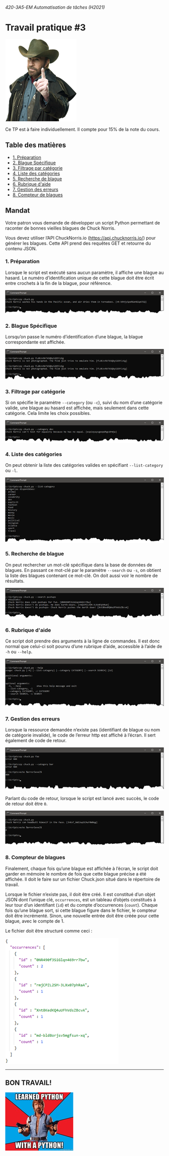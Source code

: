 *420-3A5-EM Automatisation de tâches (H2021)*
# Travail pratique #3 <!-- omit in toc --> 

![](.assets/Chuck1.png "Chuck")

Ce TP est à faire individuellement. Il compte pour 15% de la note du cours.


## Table des matières <!-- omit in toc --> 
- [1. Préparation](#1-préparation)
- [2. Blague Spécifique](#2-blague-spécifique)
- [3. Filtrage par catégorie](#3-filtrage-par-catégorie)
- [4. Liste des catégories](#4-liste-des-catégories)
- [5. Recherche de blague](#5-recherche-de-blague)
- [6. Rubrique d'aide](#6-rubrique-daide)
- [7. Gestion des erreurs](#7-gestion-des-erreurs)
- [8. Compteur de blagues](#8-compteur-de-blagues)


## Mandat <!-- omit in toc --> 

Votre patron vous demande de développer un script Python permettant de raconter de bonnes vieilles blagues de Chuck Norris.

Vous devez utiliser l’API ChuckNorris.io (https://api.chucknorris.io/) pour générer les blagues. Cette API prend des requêtes GET et retourne du contenu JSON.


### 1. Préparation

Lorsque le script est exécuté sans aucun paramètre, il affiche une blague au hasard. Le numéro d’identification unique de cette blague doit être écrit entre crochets à la fin de la blague, pour référence.

![](.assets/TP3-1.png "Usage par défaut")


### 2. Blague Spécifique

Lorsqu’on passe le numéro d’identification d’une blague, la blague correspondante est affichée.

![](.assets/TP3-2.png "Blague spécifique")


### 3. Filtrage par catégorie

Si on spécifie le paramètre `--category` (ou `-c`), suivi du nom d’une catégorie valide, une blague au hasard est affichée, mais seulement dans cette catégorie. Cela limite les choix possibles.

![](.assets/TP3-3.png "Filtrage par catégorie")


### 4. Liste des catégories

On peut obtenir la liste des catégories valides en spécifiant `--list-category` ou `-l`.

![](.assets/TP3-4.png "Liste des catégories")


### 5. Recherche de blague

On peut rechercher un mot-clé spécifique dans la base de données de blagues. En passant ce mot-clé par le paramètre `--search` ou `-s`, on obtient la liste des blagues contenant ce mot-clé. On doit aussi voir le nombre de résultats.

![](.assets/TP3-5.png "Recherche de blague")


### 6. Rubrique d'aide

Ce script doit prendre des arguments à la ligne de commandes. Il est donc normal que celui-ci soit pourvu d’une rubrique d’aide, accessible à l’aide de `-h` ou `--help`.

![](.assets/TP3-6.png "Rubrique d'aide")


### 7. Gestion des erreurs

Lorsque la ressource demandée n’existe pas (identifiant de blague ou nom de catégorie invalide), le code de l’erreur http est affiché à l’écran. Il sert également de code de retour.

![](.assets/TP3-7a.png "Erreur")

Parlant du code de retour, lorsque le script est lancé avec succès, le code de retour doit être `0`.

![](.assets/TP3-7b.png "Succès")


### 8. Compteur de blagues

Finalement, chaque fois qu’une blague est affichée à l’écran, le script doit garder en mémoire le nombre de fois que cette blague précise a été affichée. Il doit le faire sur un fichier Chuck.json situé dans le répertoire de travail.

Lorsque le fichier n’existe pas, il doit être créé. Il est constitué d’un objet JSON dont l’unique clé, `occurrences`, est un tableau d’objets constitués à leur tour d’un identifiant (`id`) et du compte d’occurrences (`count`). Chaque fois qu’une blague sort, si cette blague figure dans le fichier, le compteur doit être incrémenté. Sinon, une nouvelle entrée doit être créée pour cette blague, avec le compte de 1.

Le fichier doit être structuré comme ceci :

![](.assets/TP3-8.png "Blague spécifique")

---

## BON TRAVAIL! <!-- omit in toc --> 

![](.assets/Chuck2.jpg)
